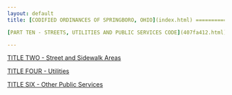 ```yaml
---
layout: default 
title: [CODIFIED ORDINANCES OF SPRINGBORO, OHIO](index.html) =====================================================

[PART TEN - STREETS, UTILITIES AND PUBLIC SERVICES CODE](407fa412.html)

---
```


[TITLE TWO - Street and Sidewalk Areas](409ca412.html)

[TITLE FOUR - Utilities](4295a412.html)

[TITLE SIX - Other Public Services](45a2a412.html)
